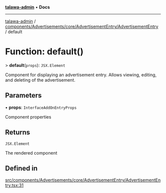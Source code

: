 [**talawa-admin**](../../../../../../README.md) • **Docs**

***

[talawa-admin](../../../../../../modules.md) / [components/Advertisements/core/AdvertisementEntry/AdvertisementEntry](../README.md) / default

# Function: default()

\> **default**(`props`): `JSX.Element`

Component for displaying an advertisement entry.
Allows viewing, editing, and deleting of the advertisement.

## Parameters

• **props**: `InterfaceAddOnEntryProps`

Component properties

## Returns

`JSX.Element`

The rendered component

## Defined in

[src/components/Advertisements/core/AdvertisementEntry/AdvertisementEntry.tsx:31](https://github.com/PalisadoesFoundation/talawa-admin/blob/9dd5d7fd647f8a7c9e1c1e14bf645b71b32c51c2/src/components/Advertisements/core/AdvertisementEntry/AdvertisementEntry.tsx#L31)
